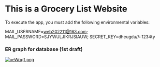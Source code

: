 # This is a Grocery List Website


To execute the app, you must add the following environmental variables:

MAIL_USERNAME=web202211@163.com;
MAIL_PASSWORD=SJYWULJIKRJSIAUW;
SECRET_KEY=dheugdu//::1234ty

### ER graph for database (1st draft)
[![xeWqq1.png](https://s1.ax1x.com/2022/09/28/xeWqq1.png)](https://imgse.com/i/xeWqq1)

